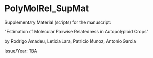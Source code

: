 # PolyMolRel_SupMat

Supplementary Material (scripts) for the manuscript:

"Estimation of Molecular Pairwise Relatedness in Autopolyploid Crops"

by Rodrigo Amadeu, Leticia Lara, Patricio Munoz, Antonio Garcia

Issue/Year: TBA

